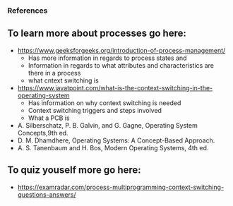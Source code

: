 ### References

## To learn more about processes go here:
* https://www.geeksforgeeks.org/introduction-of-process-management/
  - Has more information in regards to process states and 
  - Information in regards to what attributes and characteristics are there in a process
  - what cntext switching is
* https://www.javatpoint.com/what-is-the-context-switching-in-the-operating-system
  - Has information on why context switching is needed
  - Context switching triggers and steps involved
  - What a PCB is 
* A. Silberschatz, P. B. Galvin, and G. Gagne, Operating System Concepts,9th ed.
*  D. M. Dhamdhere, Operating Systems: A Concept-Based Approach.
*  A. S. Tanenbaum and H. Bos, Modern Operating Systems, 4th ed.
## To quiz youself more go here:
* https://examradar.com/process-multiprogramming-context-switching-questions-answers/


